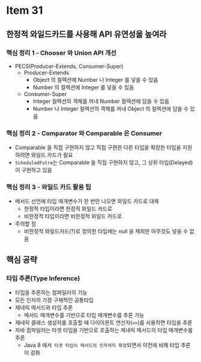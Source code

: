 # Item 31

## 한정적 와일드카드를 사용해 API 유연성을 높여라

### 핵심 정리 1 - Chooser 와 Union API 개선

- PECS(Producer-Extends, Consumer-Super)
  - Producer-Extends
    - Object 의 컬렉션에 Number 나 Integer 를 넣을 수 있음
    - Number 의 컬렉션에 Integer 를 넣을 수 있음
  - Consumer-Super
    - Integer 컬렉션의 객체를 꺼내 Number 컬렉션에 담을 수 있음
    - Number 나 Integer 컬렉션의 객체를 꺼내 Object 의 컬렉션에 담을 수 있음

### 핵심 정리 2 - Comparator 와 Comparable 은 Consumer

- Comparable 을 직접 구현하지 않고 직접 구현한 다른 타입을 확장한 타입을 지원하려면 와일드 카드가 필요
- `ScheduledFutre`는 Comparable 을 직접 구현하지 않고, 그 상위 타입(Delayed)이 구현하고 있음

### 핵심 정리 3 - 와일드 카드 활용 팁

- 메서드 선언에 타입 매개변수가 한 번만 나오면 와일드 카드로 대체
  - 한정적 타입이라면 한정적 와일드 카드로
  - 비한정적 타입이라면 비한정적 와일드 카드로
- 주의할 점
  - 비한정적 와일드카드(?)로 정의한 타입에는 null 을 제외한 아무것도 넣을 수 없음

## 핵심 공략

### 타입 추론(Type Inference)

- 타입을 추론하는 컴파일러의 기능
- 모든 인자의 가장 구체적인 공통타입
- 제네릭 메서드와 타입 추론
  - 메서드 매개변수를 기반으로 타입 매개변수를 추론 가능
- 제네릭 클래스 생성자를 호출할 때 다이아몬트 연산자(`<>`)를 사용하면 타입을 추론
- 자바 컴파일러는 타겟 타입을 기반으로 호출하는 제네릭 메서드의 타입 매개변수를 추론
  - Java 8 에서` 타겟 타입이 메서드의 인자까지 확장`되면서 이전에 비해 타입 추론이 강화